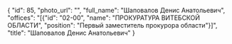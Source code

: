 {
    "id": 85,
    "photo_url": "",
    "full_name": "Шаповалов Денис Анатольевич",
    "offices": "[{\"id\": \"02-00\", \"name\": \"ПРОКУРАТУРА ВИТЕБСКОЙ ОБЛАСТИ\", \"position\": \"Первый заместитель прокурора области\"}]",
    "title": "Шаповалов Денис Анатольевич"
}